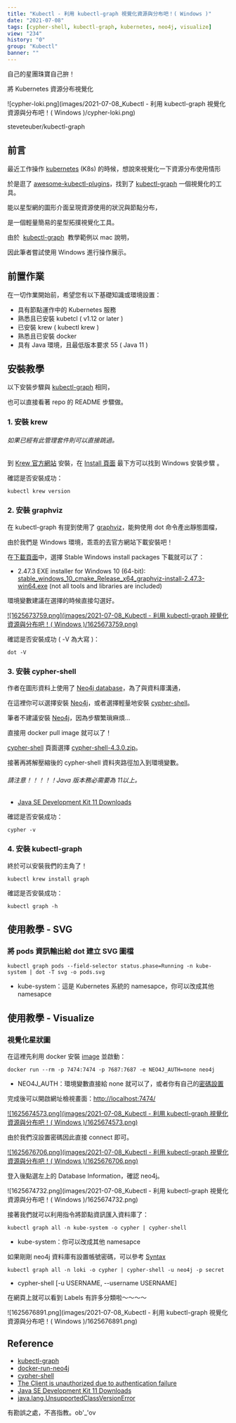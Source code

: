```yaml
---
title: "Kubectl - 利用 kubectl-graph 視覺化資源與分布吧！( Windows )"
date: "2021-07-08"
tags: [cypher-shell, kubectl-graph, kubernetes, neo4j, visualize]
view: "234"
history: "0"
group: "Kubectl"
banner: ""
---
```


自己的星團珠寶自己拚！

將 Kubernetes 資源分布視覺化

![cypher-loki.png](images/2021-07-08_Kubectl - 利用 kubectl-graph 視覺化資源與分布吧！( Windows )/cypher-loki.png)

steveteuber/kubectl-graph

前言
--

最近工作操作 [kubernetes](https://kubernetes.io/) (K8s) 的時候，想說來視覺化一下資源分布使用情形

於是逛了 [awesome-kubectl-plugins](https://github.com/ishantanu/awesome-kubectl-plugins)，找到了 [kubectl-graph](https://github.com/steveteuber/kubectl-graph) 一個視覺化的工具。

能以星型網的圖形介面呈現資源使用的狀況與節點分布，

是一個輕量簡易的星型拓撲視覺化工具。

由於  [kubectl-graph](https://github.com/steveteuber/kubectl-graph)  教學範例以 mac 說明，

因此筆者嘗試使用 Windows 進行操作展示。

前置作業
----

在一切作業開始前，希望您有以下基礎知識或環境設置：

*   具有節點運作中的 Kubernetes 服務
*   熟悉且已安裝 kubetcl ( v1.12 or later )
*   已安裝 krew ( kubectl krew )
*   熟悉且已安裝 docker
*   具有 Java 環境，且最低版本要求 55 ( Java 11 )

安裝教學
----

以下安裝步驟與 [kubectl-graph](https://github.com/steveteuber/kubectl-graph) 相同，

也可以直接看著 repo 的 README 步驟做。

### 1\. 安裝 krew

###### 如果已經有此管理套件則可以直接跳過。

到 [Krew 官方網站](https://krew.sigs.k8s.io/) 安裝，在 [Install 頁面](https://krew.sigs.k8s.io/docs/user-guide/setup/install/) 最下方可以找到 Windows 安裝步驟 。

確認是否安裝成功：

    kubectl krew version

### 2\. 安裝 graphviz

在 kubectl-graph 有提到使用了 [graphviz](https://graphviz.org/)，能夠使用 dot 命令產出靜態圖檔，

由於我們是 Windows 環境，乖乖的去官方網站下載安裝吧！

在[下載頁面](https://graphviz.org/download/)中，選擇 Stable Windows install packages 下載就可以了：

*   2.47.3 EXE installer for Windows 10 (64-bit): [stable\_windows\_10\_cmake\_Release\_x64\_graphviz-install-2.47.3-win64.exe](https://gitlab.com/api/v4/projects/4207231/packages/generic/graphviz-releases/2.47.3/stable_windows_10_cmake_Release_x64_graphviz-install-2.47.3-win64.exe) (not all tools and libraries are included)

環境變數建議在選擇的時候直接勾選好。

[![1625673759.png](images/2021-07-08_Kubectl - 利用 kubectl-graph 視覺化資源與分布吧！( Windows )/1625673759.png)](https://dotblogsfile.blob.core.windows.net/user/robby/3c7eacc9-1ef9-42d5-8f56-9f95cb9f8d66/1625673759.png)

確認是否安裝成功 ( -V 為大寫 )：

    dot -V 

### 3\. 安裝 cypher-shell

作者在圖形資料上使用了 [Neo4j database](https://neo4j.com/)，為了與資料庫溝通，

在這裡你可以選擇安裝 [Neo4j](https://neo4j.com/try-neo4j/)，或者選擇輕量地安裝 [cypher-shell](https://neo4j.com/download-center/#cyphershell)。

筆者不建議安裝 [Neo4j](https://neo4j.com/try-neo4j/)，因為步驟繁瑣麻煩…

直接用 docker pull image 就可以了！

[cypher-shell](https://neo4j.com/download-center/#cyphershell) 頁面選擇 [cypher-shell-4.3.0.zip](https://dist.neo4j.org/cypher-shell/cypher-shell-4.3.0.zip)。

接著再將解壓縮後的 cypher-shell 資料夾路徑加入到環境變數。

###### 請注意！！！！！Java 版本務必需要為 11以上。

*   [Java SE Development Kit 11 Downloads](https://www.oracle.com/tw/java/technologies/javase-jdk11-downloads.html)

確認是否安裝成功：

    cypher -v 

### 4\. 安裝 kubectl-graph

終於可以安裝我們的主角了！

    kubectl krew install graph

確認是否安裝成功：

    kubectl graph -h 

使用教學 - SVG
----------

### 將 pods 資訊輸出給 dot 建立 SVG 圖檔

    kubectl graph pods --field-selector status.phase=Running -n kube-system | dot -T svg -o pods.svg

*   kube-system：這是 Kubernetes 系統的 namesapce，你可以改成其他 namesapce

使用教學 - Visualize
----------------

### 視覺化星狀圖

在這裡先利用 docker 安裝 [image](https://neo4j.com/developer/docker-run-neo4j/) 並啟動：

    docker run --rm -p 7474:7474 -p 7687:7687 -e NEO4J_AUTH=none neo4j

*   NEO4J\_AUTH：環境變數直接給 none 就可以了，或者你有自己的[密碼設置](https://neo4j.com/docs/operations-manual/current/docker/introduction/#docker-auth)

完成後可以開啟網址檢視畫面：[http://localhost:7474/](http://localhost:7474/)

[![1625674573.png](images/2021-07-08_Kubectl - 利用 kubectl-graph 視覺化資源與分布吧！( Windows )/1625674573.png)](https://dotblogsfile.blob.core.windows.net/user/robby/3c7eacc9-1ef9-42d5-8f56-9f95cb9f8d66/1625674573.png)

由於我們沒設置密碼因此直接 connect 即可。

[![1625676706.png](images/2021-07-08_Kubectl - 利用 kubectl-graph 視覺化資源與分布吧！( Windows )/1625676706.png)](https://dotblogsfile.blob.core.windows.net/user/robby/3c7eacc9-1ef9-42d5-8f56-9f95cb9f8d66/1625676706.png)

登入後點選左上的 Database Information，確認 neo4j。

![1625674732.png](images/2021-07-08_Kubectl - 利用 kubectl-graph 視覺化資源與分布吧！( Windows )/1625674732.png)

接著我們就可以利用指令將節點資訊匯入資料庫了：

    kubectl graph all -n kube-system -o cypher | cypher-shell

*   kube-system：你可以改成其他 namesapce

如果剛剛 neo4j 資料庫有設置帳號密碼，可以參考 [Syntax](https://neo4j.com/docs/operations-manual/current/tools/cypher-shell/)

    kubectl graph all -n loki -o cypher | cypher-shell -u neo4j -p secret

*   cypher-shell \[-u USERNAME, --username USERNAME\]

在網頁上就可以看到 Labels 有許多分類啦～～～～

![1625676891.png](images/2021-07-08_Kubectl - 利用 kubectl-graph 視覺化資源與分布吧！( Windows )/1625676891.png)

Reference
---------

*   [kubectl-graph](https://github.com/steveteuber/kubectl-graph)
*   [docker-run-neo4j](https://neo4j.com/developer/docker-run-neo4j/)
*   [cypher-shell](https://neo4j.com/docs/operations-manual/current/tools/cypher-shell/)
*   [The Client is unauthorized due to authentication failure](https://github.com/neo4j/neo4j-javascript-driver/issues/660)
*   [Java SE Development Kit 11 Downloads](https://www.oracle.com/tw/java/technologies/javase-jdk11-downloads.html)
*   [java.lang.UnsupportedClassVersionError](https://www.baeldung.com/java-lang-unsupportedclassversion)

有勘誤之處，不吝指教。ob'\_'ov